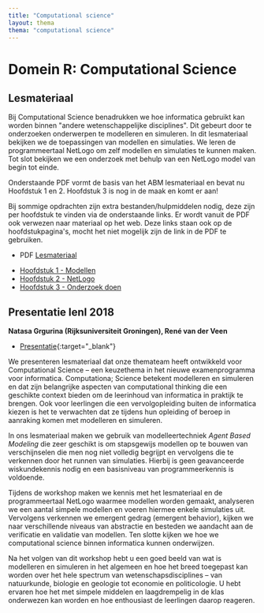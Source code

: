 ```yaml
---
title: "Computational science"
layout: thema
thema: "computational science"
---
```


# Domein R: Computational Science

## Lesmateriaal

Bij Computational Science benadrukken we hoe informatica gebruikt kan worden binnen "andere wetenschappelijke disciplines".
Dit gebeurt door te onderzoeken onderwerpen te modelleren en simuleren.
In dit lesmateriaal bekijken we de toepassingen van modellen en simulaties.
We leren de programmeertaal NetLogo om zelf modellen en simulaties te kunnen maken.
Tot slot bekijken we een onderzoek met behulp van een NetLogo model van begin tot einde.

Onderstaande PDF vormt de basis van het ABM lesmateriaal en bevat nu Hoofdstuk 1 en 2.
Hoofdstuk 3 is nog in de maak en komt er aan!

Bij sommige opdrachten zijn extra bestanden/hulpmiddelen nodig, deze zijn per hoofdstuk te vinden via de onderstaande links. 
Er wordt vanuit de PDF ook verwezen naar materiaal op het web.
Deze links staan ook op de hoofdstukpagina's, mocht het niet mogelijk zijn de link in de PDF te gebruiken.

* PDF [Lesmateriaal](computational-sciene/domein_r_abm_lesmateriaal.pdf)

- [Hoofdstuk 1 - Modellen](computational-science/h1-modellen)
- [Hoofdstuk 2 - NetLogo](computational-science/h2-netlogo)
- [Hoofdstuk 3 - Onderzoek doen](computational-science/h3-onderzoek-doen)

## Presentatie IenI 2018

**Natasa Grgurina (Rijksuniversiteit Groningen), René van der Veen**

* [Presentatie]({{site.baseurl}}/themas/computational-science/grgurina-agent-based-modeling.pdf){:target="_blank"}

We presenteren lesmateriaal dat onze themateam heeft ontwikkeld voor Computational Science – een keuzethema in het nieuwe examenprogramma voor informatica.
Computationa; Science betekent modelleren en simuleren en dat zijn belangrijke aspecten van computational thinking die een geschikte context bieden om de leerinhoud van informatica in praktijk te brengen.
Ook voor leerlingen die een vervolgopleiding buiten de informatica kiezen is het te verwachten dat ze tijdens hun opleiding of beroep in aanraking komen met modelleren en simuleren.

In ons lesmateriaal maken we gebruik van modelleertechniek *Agent Based Modeling* die zeer geschikt is om stapsgewijs modellen op te bouwen van verschijnselen die men nog niet volledig begrijpt
en vervolgens die te verkennen door het runnen van simulaties.
Hierbij is geen geavanceerde wiskundekennis nodig en een basisniveau van programmeerkennis is voldoende.

Tijdens de workshop maken we kennis met het lesmateriaal en de programmeertaal NetLogo waarmee modellen worden gemaakt,
analyseren we een aantal simpele modellen en voeren hiermee enkele simulaties uit.
Vervolgens verkennen we emergent gedrag (emergent behavior),
kijken we naar verschillende niveaus van abstractie en besteden we aandacht aan de verificatie en validatie van modellen.
Ten slotte kijken we hoe we computational science binnen informatica kunnen onderwijzen.

Na het volgen van dit workshop hebt u een goed beeld van wat is modelleren en simuleren in het algemeen
en hoe het breed toegepast kan worden over het hele spectrum van wetenschapsdisciplines
– van natuurkunde, biologie en geologie tot economie en politicologie.
U hebt ervaren hoe het met simpele middelen en laagdrempelig in de klas onderwezen kan worden
en hoe enthousiast de leerlingen daarop reageren.
